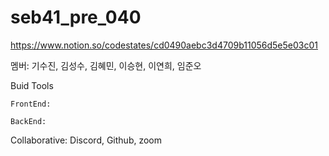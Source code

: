 # seb41_pre_040

https://www.notion.so/codestates/cd0490aebc3d4709b11056d5e5e03c01

멤버: 기수진, 김성수, 김혜민, 이승현, 이연희, 임준오

Buid Tools
    
    FrontEnd:
    
    BackEnd:


Collaborative: Discord, Github, zoom
